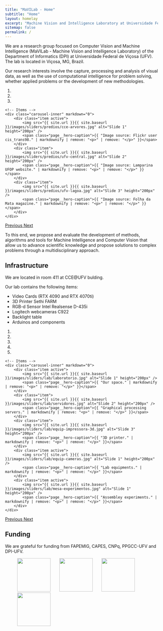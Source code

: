 ```yaml
---
title: "MaVILab - Home"
subtitle: "Home"
layout: homelay
excerpt: "Machine Vision and Intelligence Laboratory at Universidade Federal de Viçosa."
sitemap: false
permalink: /
---
```


We are a research group focused on Computer Vision and Machine Intelligence (MaVILab - Machine Vision and Intelligence Laboratory) of the Department of Informatics (DPI) at Universidade Federal de Viçosa (UFV). The lab is located in Viçosa, MG, Brazil.  

Our research interests involve the capture, processing and analysis of visual data, as well as the use of computational intelligence for problem solving, whether applied problems or the development of new methodologies.  

<div markdown="0" id="carousel" class="carousel slide" data-ride="carousel" data-interval="4000" data-pause="hover" >
    <!-- Menu -->
    <ol class="carousel-indicators">
        <li data-target="#carousel" data-slide-to="0" class="active"></li>
        <li data-target="#carousel" data-slide-to="1"></li>
        <li data-target="#carousel" data-slide-to="2"></li>
    </ol>

    <!-- Items -->
    <div class="carousel-inner" markdown="0">
        <div class="item active">
            <img src="{{ site.url }}{{ site.baseurl }}/images/sliders/predios/cce-arvores.jpg" alt="Slide 1" height="200px" />
            <span class="page__hero-caption">{{ "Image source: Flickr user cis_trans98." | markdownify | remove: "<p>" | remove: "</p>" }}</span>
        </div>
        <div class="item">
            <img src="{{ site.url }}{{ site.baseurl }}/images/sliders/predios/ufv-central.jpg" alt="Slide 2" height="200px" />
            <span class="page__hero-caption">{{ "Image source: Lamparina UFOP website." | markdownify | remove: "<p>" | remove: "</p>" }}</span>
        </div>
        <div class="item">
            <img src="{{ site.url }}{{ site.baseurl }}/images/sliders/predios/ufv-lagoa.jpg" alt="Slide 3" height="200px" />
            <span class="page__hero-caption">{{ "Image source: Folha da Mata magazine." | markdownify | remove: "<p>" | remove: "</p>" }}</span>
        </div>
    </div>
  <a class="left carousel-control" href="#carousel" role="button" data-slide="prev">
    <span class="glyphicon glyphicon-chevron-left" aria-hidden="true"></span>
    <span class="sr-only">Previous</span>
  </a>
  <a class="right carousel-control" href="#carousel" role="button" data-slide="next">
    <span class="glyphicon glyphicon-chevron-right" aria-hidden="true"></span>
    <span class="sr-only">Next</span>
  </a>
</div>

To this end, we propose and evaluate the development of methods, algorithms and tools for Machine Intelligence and Computer Vision that allow us to advance scientific knowledge and propose solutions to complex problems through a multidisciplinary approach.

## Infrastructure

We are located in room 411 at CCE@UFV bulding.  


Our lab contains the following items:  
- Video Cards (RTX 4090 and RTX 4070ti)  
- 3D Printer Sethi FARM  
- RGB-d Sensor Intel Realsense D-435i  
- Logitech webcameras C922  
- Backlight table  
- Arduinos and components

<div markdown="0" id="carousel1" class="carousel slide" data-ride="carousel1" data-interval="4000" data-pause="hover" >
    <!-- Menu -->
    <ol class="carousel-indicators">
        <li data-target="#carousel1" data-slide-to="0" class="active"></li>
        <li data-target="#carousel1" data-slide-to="1"></li>
        <li data-target="#carousel1" data-slide-to="2"></li>
        <li data-target="#carousel1" data-slide-to="3"></li>
        <li data-target="#carousel1" data-slide-to="4"></li>
    </ol>

    <!-- Items -->
    <div class="carousel-inner" markdown="0">
        <div class="item active">
            <img src="{{ site.url }}{{ site.baseurl }}/images/sliders/lab/laboratorio.jpg" alt="Slide 1" height="200px" />
            <span class="page__hero-caption">{{ "Our space." | markdownify | remove: "<p>" | remove: "</p>" }}</span>
        </div>
        <div class="item">
            <img src="{{ site.url }}{{ site.baseurl }}/images/sliders/lab/servidores.jpg" alt="Slide 2" height="200px" />
            <span class="page__hero-caption">{{ "Graphical processing servers." | markdownify | remove: "<p>" | remove: "</p>" }}</span>
        </div>
        <div class="item">
            <img src="{{ site.url }}{{ site.baseurl }}/images/sliders/lab/equip-impressora-3d.jpg" alt="Slide 3" height="200px" />
            <span class="page__hero-caption">{{ "3D printer." | markdownify | remove: "<p>" | remove: "</p>" }}</span>
        </div>
        <div class="item active">
            <img src="{{ site.url }}{{ site.baseurl }}/images/sliders/lab/equip-cameras.jpg" alt="Slide 1" height="200px" />
            <span class="page__hero-caption">{{ "Lab equipments." | markdownify | remove: "<p>" | remove: "</p>" }}</span>
        </div>
        <div class="item active">
            <img src="{{ site.url }}{{ site.baseurl }}/images/sliders/lab/mesa-experimentos.jpg" alt="Slide 1" height="200px" />
            <span class="page__hero-caption">{{ "Assembley experiments." | markdownify | remove: "<p>" | remove: "</p>" }}</span>
        </div>
    </div>
  <a class="left carousel-control" href="#carousel1" role="button" data-slide="prev">
    <span class="glyphicon glyphicon-chevron-left" aria-hidden="true"></span>
    <span class="sr-only">Previous</span>
  </a>
  <a class="right carousel-control" href="#carousel1" role="button" data-slide="next">
    <span class="glyphicon glyphicon-chevron-right" aria-hidden="true"></span>
    <span class="sr-only">Next</span>
  </a>
</div>

## Funding

We are grateful for funding from FAPEMIG, CAPES, CNPq, PPGCC-UFV and DPI-UFV.

<figure class="fourth">
  <img src="{{ site.url }}{{ site.baseurl }}/images/logopic/fapemig.jpg" style="width: 110px; margin-right:25px" /> 
  <img src="{{ site.url }}{{ site.baseurl }}/images/logopic/capes.png" style="width: 110px; margin-right:25px" /> 
  <img src="{{ site.url }}{{ site.baseurl }}/images/logopic/cnpq.png" style="width: 110px; margin-right:25px" /> 
  <img src="{{ site.url }}{{ site.baseurl }}/images/logopic/dpi.jpg" style="width: 110px;" />
</figure>